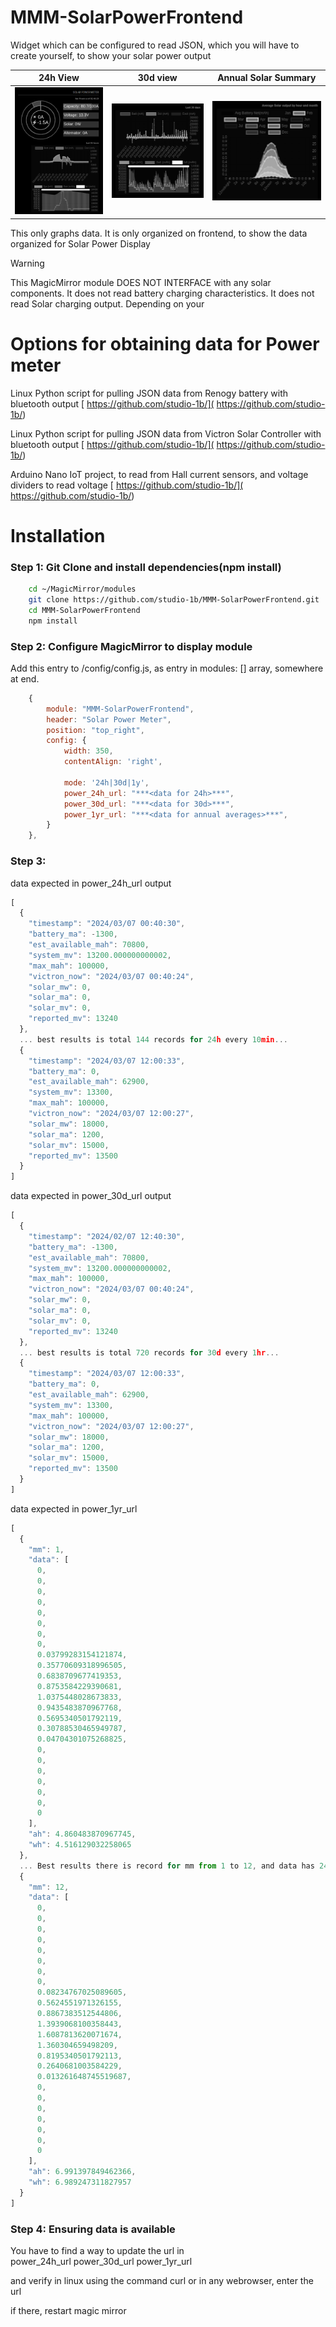 # MMM-SolarPowerFrontend
Widget which can be configured to read JSON, which you will have to create yourself, to show your solar power output

| 24h View                  | 30d view              | Annual Solar Summary
:-------------------------:|:-------------------------:|:-------------------------:
![](https://raw.githubusercontent.com/studio-1b/MMM-SolarPowerFrontend/main/docs/MMM-SolarPowerFrontend.Screenshot%20from%202024-03-18%2002-48-28.png)  |  ![](https://raw.githubusercontent.com/studio-1b/MMM-SolarPowerFrontend/main/docs/MMM-SolarPowerFrontend2.Screenshot%20from%202024-03-18%2002-49-19.png)  |  ![](https://raw.githubusercontent.com/studio-1b/MMM-SolarPowerFrontend/main/docs/MMM-SolarPowerFrontend3.Screenshot%20from%202024-03-18%2002-49-45.png)
 
This only graphs data.  It is only organized on frontend, to show the data organized for Solar Power Display

> [!WARNING]
> This MagicMirror module DOES NOT INTERFACE with any solar components.  It does not read battery charging characteristics.  It does not read Solar charging output.  Depending on your


# Options for obtaining data for Power meter

Linux Python script for pulling JSON data from Renogy battery with bluetooth output
[ https://github.com/studio-1b/]( https://github.com/studio-1b/)

Linux Python script for pulling JSON data from Victron Solar Controller with bluetooth output
[ https://github.com/studio-1b/]( https://github.com/studio-1b/)

Arduino Nano IoT project, to read from Hall current sensors, and voltage dividers to read voltage
[ https://github.com/studio-1b/]( https://github.com/studio-1b/)


# Installation
### Step 1: Git Clone and install dependencies(npm install)
```bash
    cd ~/MagicMirror/modules
    git clone https://github.com/studio-1b/MMM-SolarPowerFrontend.git
    cd MMM-SolarPowerFrontend
    npm install
```


### Step 2: Configure MagicMirror to display module

Add this entry to <MagicMirror root>/config/config.js, as entry in modules: [] array, somewhere at end.

```js
    {
        module: "MMM-SolarPowerFrontend",
        header: "Solar Power Meter",
        position: "top_right",
        config: {
            width: 350,
            contentAlign: 'right',

            mode: '24h|30d|1y',
            power_24h_url: "***<data for 24h>***",
            power_30d_url: "***<data for 30d>***",
            power_1yr_url: "***<data for annual averages>***",
        }
    },
```

### Step 3: 

data expected in power_24h_url output
```js
[
  {
    "timestamp": "2024/03/07 00:40:30",
    "battery_ma": -1300,
    "est_available_mah": 70800,
    "system_mv": 13200.000000000002,
    "max_mah": 100000,
    "victron_now": "2024/03/07 00:40:24",
    "solar_mw": 0,
    "solar_ma": 0,
    "solar_mv": 0,
    "reported_mv": 13240
  },
  ... best results is total 144 records for 24h every 10min...
  {
    "timestamp": "2024/03/07 12:00:33",
    "battery_ma": 0,
    "est_available_mah": 62900,
    "system_mv": 13300,
    "max_mah": 100000,
    "victron_now": "2024/03/07 12:00:27",
    "solar_mw": 18000,
    "solar_ma": 1200,
    "solar_mv": 15000,
    "reported_mv": 13500
  }
]
```

data expected in power_30d_url output
```js
[
  {
    "timestamp": "2024/02/07 12:40:30",
    "battery_ma": -1300,
    "est_available_mah": 70800,
    "system_mv": 13200.000000000002,
    "max_mah": 100000,
    "victron_now": "2024/03/07 00:40:24",
    "solar_mw": 0,
    "solar_ma": 0,
    "solar_mv": 0,
    "reported_mv": 13240
  },
  ... best results is total 720 records for 30d every 1hr...
  {
    "timestamp": "2024/03/07 12:00:33",
    "battery_ma": 0,
    "est_available_mah": 62900,
    "system_mv": 13300,
    "max_mah": 100000,
    "victron_now": "2024/03/07 12:00:27",
    "solar_mw": 18000,
    "solar_ma": 1200,
    "solar_mv": 15000,
    "reported_mv": 13500
  }
]
```

data expected in power_1yr_url
```js
[
  {
    "mm": 1,
    "data": [
      0,
      0,
      0,
      0,
      0,
      0,
      0,
      0,
      0.03799283154121874,
      0.35770609318996505,
      0.6838709677419353,
      0.8753584229390681,
      1.0375448028673833,
      0.9435483870967768,
      0.5695340501792119,
      0.30788530465949787,
      0.04704301075268825,
      0,
      0,
      0,
      0,
      0,
      0,
      0
    ],
    "ah": 4.860483870967745,
    "wh": 4.516129032258065
  },
  ... Best results there is record for mm from 1 to 12, and data has 24 elements, each representing the average mA for that hour in that month ...
  {
    "mm": 12,
    "data": [
      0,
      0,
      0,
      0,
      0,
      0,
      0,
      0,
      0.08234767025089605,
      0.5624551971326155,
      0.8867383512544806,
      1.3939068100358443,
      1.6087813620071674,
      1.360304659498209,
      0.8195340501792113,
      0.2640681003584229,
      0.013261648745519687,
      0,
      0,
      0,
      0,
      0,
      0,
      0
    ],
    "ah": 6.991397849462366,
    "wh": 6.989247311827957
  }
]
```

### Step 4: Ensuring data is available

You have to find a way to update the url in  
   power_24h_url
   power_30d_url
   power_1yr_url

and verify in linux using the command
   curl <url>
or in any webrowser, enter the url

if there, restart magic mirror

